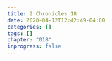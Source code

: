 ```yaml
---
title: 2 Chronicles 18
date: 2020-04-12T12:42:49-04:00
categories: []
tags: []
chapter: "018"
inprogress: false
---
```


